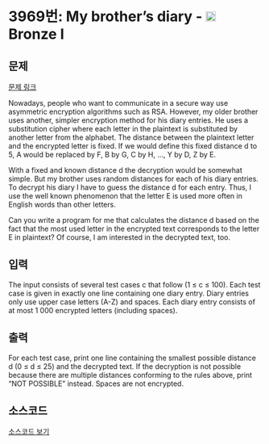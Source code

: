 # 3969번: My brother’s diary - <img src="https://static.solved.ac/tier_small/5.svg" style="height:20px" /> Bronze I

<!-- performance -->

<!-- 문제 제출 후 깃허브에 푸시를 했을 때 제출한 코드의 성능이 입력될 공간입니다.-->

<!-- end -->

## 문제

[문제 링크](https://boj.kr/3969)


<p>Nowadays, people who want to communicate in a secure way use asymmetric encryption algorithms such as RSA. However, my older brother uses another, simpler encryption method for his diary entries. He uses a substitution cipher where each letter in the plaintext is substituted by another letter from the alphabet. The distance between the plaintext letter and the encrypted letter is fixed. If we would define this fixed distance d to 5, A would be replaced by F, B by G, C by H, ..., Y by D, Z by E.</p>

<p>With a fixed and known distance d the decryption would be somewhat simple. But my brother uses random distances for each of his diary entries. To decrypt his diary I have to guess the distance d for each entry. Thus, I use the well known phenomenon that the letter E is used more often in English words than other letters.</p>

<p>Can you write a program for me that calculates the distance d based on the fact that the most used letter in the encrypted text corresponds to the letter E in plaintext? Of course, I am interested in the decrypted text, too.</p>



## 입력


<p>The input consists of several test cases c that follow (1 ≤ c ≤ 100). Each test case is given in exactly one line containing one diary entry. Diary entries only use upper case letters (A-Z) and spaces. Each diary entry consists of at most 1 000 encrypted letters (including spaces).</p>



## 출력


<p>For each test case, print one line containing the smallest possible distance d (0 ≤ d ≤ 25) and the decrypted text. If the decryption is not possible because there are multiple distances conforming to the rules above, print “NOT POSSIBLE” instead. Spaces are not encrypted.</p>



## 소스코드

[소스코드 보기](My%20brother’s%20diary.py)